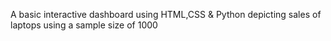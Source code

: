 A basic interactive dashboard using HTML,CSS & Python depicting sales of laptops using a sample size of 1000
